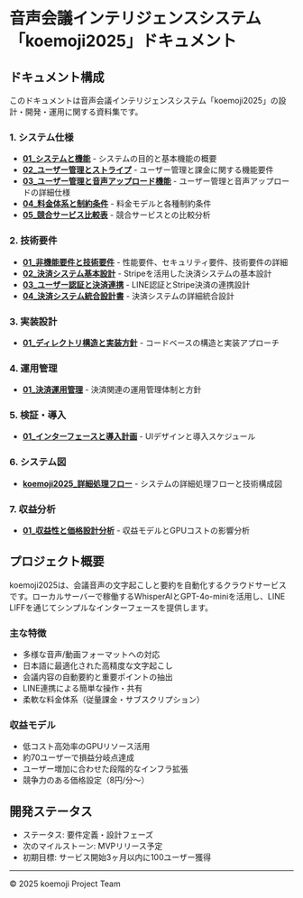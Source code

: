 # 音声会議インテリジェンスシステム「koemoji2025」ドキュメント

## ドキュメント構成

このドキュメントは音声会議インテリジェンスシステム「koemoji2025」の設計・開発・運用に関する資料集です。

### 1. システム仕様
- **[01_システムと機能](01_システムと機能.md)** - システムの目的と基本機能の概要
- **[02_ユーザー管理とストライプ](02_ユーザー管理とストライプ.md)** - ユーザー管理と課金に関する機能要件
- **[03_ユーザー管理と音声アップロード機能](./01_システム仕様/03_ユーザー管理と音声アップロード機能.md)** - ユーザー管理と音声アップロードの詳細仕様
- **[04_料金体系と制約条件](./01_システム仕様/04_料金体系と制約条件.md)** - 料金モデルと各種制約条件
- **[05_競合サービス比較表](./01_システム仕様/05_競合サービス比較表.md)** - 競合サービスとの比較分析

### 2. 技術要件
- **[01_非機能要件と技術要件](./02_技術要件/01_非機能要件と技術要件.md)** - 性能要件、セキュリティ要件、技術要件の詳細
- **[02_決済システム基本設計](./02_技術要件/02_決済システム基本設計.md)** - Stripeを活用した決済システムの基本設計
- **[03_ユーザー認証と決済連携](./02_技術要件/03_ユーザー認証と決済連携.md)** - LINE認証とStripe決済の連携設計
- **[04_決済システム統合設計書](./02_技術要件/04_決済システム統合設計書.md)** - 決済システムの詳細統合設計

### 3. 実装設計
- **[01_ディレクトリ構造と実装方針](./03_実装設計/01_ディレクトリ構造と実装方針.md)** - コードベースの構造と実装アプローチ

### 4. 運用管理
- **[01_決済運用管理](./04_運用管理/01_決済運用管理.md)** - 決済関連の運用管理体制と方針

### 5. 検証・導入
- **[01_インターフェースと導入計画](./05_検証・導入/01_インターフェースと導入計画.md)** - UIデザインと導入スケジュール

### 6. システム図
- **[koemoji2025_詳細処理フロー](./06_システム図/koemoji2025_詳細処理フロー.html)** - システムの詳細処理フローと技術構成図

### 7. 収益分析
- **[01_収益性と価格設計分析](./07_収益分析/01_収益性と価格設計分析.md)** - 収益モデルとGPUコストの影響分析

## プロジェクト概要

koemoji2025は、会議音声の文字起こしと要約を自動化するクラウドサービスです。ローカルサーバーで稼働するWhisperAIとGPT-4o-miniを活用し、LINE LIFFを通じてシンプルなインターフェースを提供します。

### 主な特徴
- 多様な音声/動画フォーマットへの対応
- 日本語に最適化された高精度な文字起こし
- 会議内容の自動要約と重要ポイントの抽出
- LINE連携による簡単な操作・共有
- 柔軟な料金体系（従量課金・サブスクリプション）

### 収益モデル
- 低コスト高効率のGPUリソース活用
- 約70ユーザーで損益分岐点達成
- ユーザー増加に合わせた段階的なインフラ拡張
- 競争力のある価格設定（8円/分〜）

## 開発ステータス
- ステータス: 要件定義・設計フェーズ
- 次のマイルストーン: MVPリリース予定
- 初期目標: サービス開始3ヶ月以内に100ユーザー獲得

---

© 2025 koemoji Project Team
